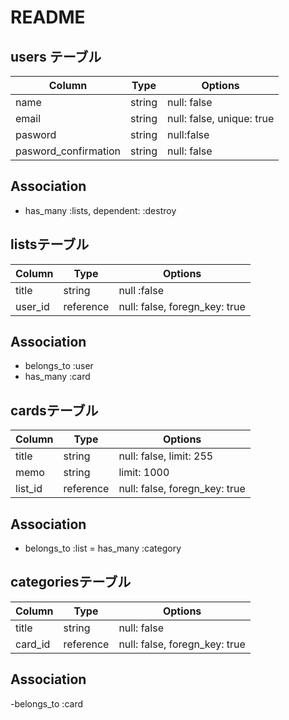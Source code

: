 # README

## users テーブル
|Column|Type|Options|
|------|----|-------|
|name|string|null: false|
|email|string|null: false, unique: true|
|pasword|string|null:false|
|pasword_confirmation|string|null: false|

## Association
- has_many :lists, dependent: :destroy

## listsテーブル
|Column|Type|Options|
|------|----|-------|
|title|string|null :false|
|user_id|reference|null: false, foregn_key: true|

## Association
- belongs_to :user
- has_many :card

## cardsテーブル
|Column|Type|Options|
|------|----|-------|
|title|string|null: false, limit: 255|
|memo|string|limit: 1000|
|list_id|reference|null: false, foregn_key: true|

## Association
- belongs_to :list
= has_many :category

## categoriesテーブル
|Column|Type|Options|
|------|----|-------|
|title|string|null: false|
|card_id|reference|null: false, foregn_key: true|

## Association
 -belongs_to :card

